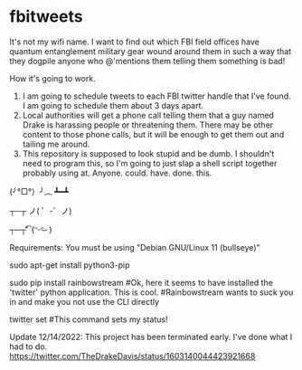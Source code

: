 # fbitweets
It's not my wifi name. I want to find out which FBI field offices have quantum entanglement military gear wound around them in such a way that they dogpile anyone who @'mentions them telling them something is bad!

How it's going to work.
1) I am going to schedule tweets to each FBI twitter handle that I've found.  I am going to schedule them about 3 days apart.
2) Local authorities will get a phone call telling them that a guy named Drake is harassing people or threatening them.  There may be other content to those phone calls, but it will be enough to get them out and tailing me around.
3) This repository is supposed to look stupid and be dumb.  I shouldn't need to program this, so I'm going to just slap a shell script together probably using at.  Anyone. could. have. done. this.

(╯°□°）╯︵ ┻━┻

┬─┬ ノ( ゜-゜ノ)

┬─┬⃰͡ (ᵔᵕᵔ͜ )


Requirements:
You must be using "Debian GNU/Linux 11 (bullseye)"

sudo apt-get install python3-pip

sudo pip install rainbowstream
#Ok,  here it seems to have installed the 'twitter' python application.  This is cool.
#Rainbowstream wants to suck you in and make you not use the CLI directly

twitter set #This command sets my status!


Update 12/14/2022: This project has been terminated early.  I've done what I had to do.
https://twitter.com/TheDrakeDavis/status/1603140044423921668
